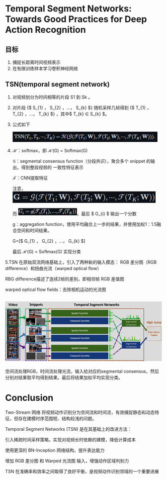# Temporal Segment Networks: Towards Good Practices for Deep Action Recognition
## 目标
1. 捕捉长距离时间视频表示
2. 在有限训练样本学习卷积神经网络
## TSN(temporal segment network)
1. 对视频划分为时间相等的片段 S1 到 Sk 。
2. 对片段 {$ S_{1} $，$ S_{2} $，...，$ S_{k} $} 随机采样几帧得到 {$ T_{1} $，$ T_{2} $，...，$ T_{k} $} ，其中$ T_{k} $∈$ S_{k} $。
3. 公式如下 

    ![1](./mdPicture/1.png)

4.  ℋ：softmax，即 ℋ(G) = Softmax(G)

    𝒢：segmental consensus function（分段共识），聚合多个 snippet 的输出，得到整段视频的 一致性特征表示

    ℱ：CNN提取特征

    注意，![2](./mdPicture/2.png)

    而 ![3](./mdPicture/3.png)，最后 $ G_{i} $ 输出一个分数

    g：aggregation function，使用平均融合上一步的结果，并使用加权1：1.5融合空间和时间结果。

    G=[$ G_{1} $，$ G_{2} $，...，$ G_{k} $]

    最后 ℋ(G) = Softmax(G) 实现分类

5.TSN 在原始双流网络基础上，引入了两种新的输入模态：
RGB 差分图（RGB difference）和扭曲光流（warped optical flow）

RBG difference描述了连续2帧的差别，即相邻帧 RGB 差值图

warped optical flow fields：去除相机运动的光流图


## ![alt text](./mdPicture/4.png)

空间流处理RGB，时间流处理光流，输入给对应的segmental consensus，然后分别对结果取平均得到结果。最后将结果加权平均实现分类。
#

# Conclusion

Two-Stream 网络 将视频动作识别分为空间流和时间流，有效捕捉静态和动态特征，但存在建模时序范围短、结构较浅的问题。

Temporal Segment Networks (TSN) 是在其基础上的改进方法：

引入稀疏时间采样策略，实现对视频长时依赖的建模，降低计算成本

使用更深的 BN-Inception 网络结构，提升表达能力

增加 RGB 差分图 和 Warped 光流图 输入，增强动作区域判别力

TSN 在准确率和效率之间取得了良好平衡，是视频动作识别领域的一个重要进展


